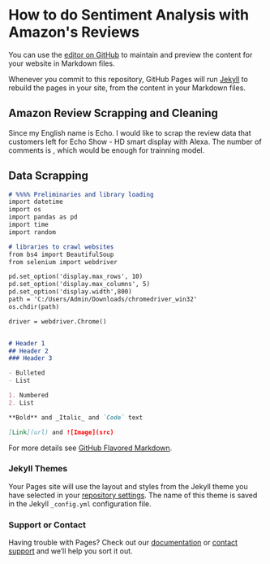 # How to do Sentiment Analysis with Amazon's Reviews

You can use the [editor on GitHub](https://github.com/yikeliu-echo/yikeliu-echo.github.io/edit/main/index.md) to maintain and preview the content for your website in Markdown files.

Whenever you commit to this repository, GitHub Pages will run [Jekyll](https://jekyllrb.com/) to rebuild the pages in your site, from the content in your Markdown files.

## Amazon Review Scrapping and Cleaning

Since my English name is Echo. I would like to scrap the review data that customers left for Echo Show - HD smart display with Alexa.
The number of comments is , which would be enough for trainning model.

## Data Scrapping
```markdown
# %%%% Preliminaries and library loading
import datetime
import os
import pandas as pd
import time
import random

# libraries to crawl websites
from bs4 import BeautifulSoup
from selenium import webdriver

pd.set_option('display.max_rows', 10)
pd.set_option('display.max_columns', 5)
pd.set_option('display.width',800)
path = 'C:/Users/Admin/Downloads/chromedriver_win32'
os.chdir(path)

driver = webdriver.Chrome()


# Header 1
## Header 2
### Header 3

- Bulleted
- List

1. Numbered
2. List

**Bold** and _Italic_ and `Code` text

[Link](url) and ![Image](src)
```

For more details see [GitHub Flavored Markdown](https://guides.github.com/features/mastering-markdown/).

### Jekyll Themes

Your Pages site will use the layout and styles from the Jekyll theme you have selected in your [repository settings](https://github.com/yikeliu-echo/yikeliu-echo.github.io/settings). The name of this theme is saved in the Jekyll `_config.yml` configuration file.

### Support or Contact

Having trouble with Pages? Check out our [documentation](https://docs.github.com/categories/github-pages-basics/) or [contact support](https://github.com/contact) and we’ll help you sort it out.
